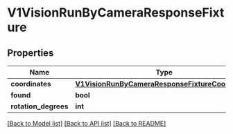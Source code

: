 # V1VisionRunByCameraResponseFixture

## Properties
Name | Type | Description | Notes
------------ | ------------- | ------------- | -------------
**coordinates** | [**V1VisionRunByCameraResponseFixtureCoordinates**](V1VisionRunByCameraResponseFixtureCoordinates.md) |  | [optional] 
**found** | **bool** |  | [optional] 
**rotation_degrees** | **int** |  | [optional] 

[[Back to Model list]](../README.md#documentation-for-models) [[Back to API list]](../README.md#documentation-for-api-endpoints) [[Back to README]](../README.md)



